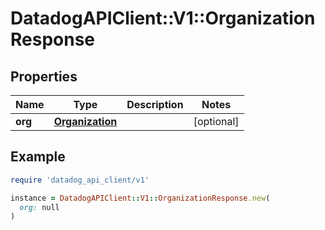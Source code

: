 # DatadogAPIClient::V1::OrganizationResponse

## Properties

| Name    | Type                                | Description | Notes      |
| ------- | ----------------------------------- | ----------- | ---------- |
| **org** | [**Organization**](Organization.md) |             | [optional] |

## Example

```ruby
require 'datadog_api_client/v1'

instance = DatadogAPIClient::V1::OrganizationResponse.new(
  org: null
)
```

